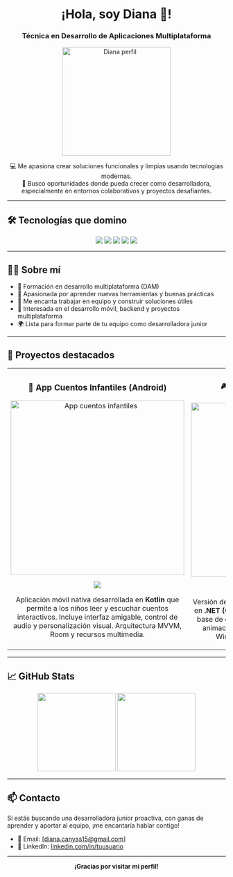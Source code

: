 <div align="center">
  <h1>¡Hola, soy Diana 👋!</h1>
  <h3>Técnica en Desarrollo de Aplicaciones Multiplataforma</h3>
</div>

<p align="center">
  <img src="https://github.com/user-attachments/assets/d079ff0d-eeda-437d-8045-78e468bc5404" alt="Diana perfil" width="250" />
</p>



<div align="center">

💻 Me apasiona crear soluciones funcionales y limpias usando tecnologías modernas.  
🎯 Busco oportunidades donde pueda crecer como desarrolladora, especialmente en entornos colaborativos y proyectos desafiantes.

</div>

---

## 🛠️ Tecnologías que domino

<p align="center">
  <img src="https://img.shields.io/badge/Java-ED8B00?style=for-the-badge&logo=java&logoColor=white" />
  <img src="https://img.shields.io/badge/Kotlin-7F52FF?style=for-the-badge&logo=kotlin&logoColor=white" />
  <img src="https://img.shields.io/badge/Dart-0175C2?style=for-the-badge&logo=dart&logoColor=white" />
  <img src="https://img.shields.io/badge/Python-3776AB?style=for-the-badge&logo=python&logoColor=white" />
  <img src="https://img.shields.io/badge/HTML-E34F26?style=for-the-badge&logo=html5&logoColor=white" />
</p>

---

## 👩‍💻 Sobre mí

- 💼 Formación en desarrollo multiplataforma (DAM)
- 🧠 Apasionada por aprender nuevas herramientas y buenas prácticas
- 🤝 Me encanta trabajar en equipo y construir soluciones útiles
- 📲 Interesada en el desarrollo móvil, backend y proyectos multiplataforma
- 🌍 Lista para formar parte de tu equipo como desarrolladora junior

---

## 🚀 Proyectos destacados

<table>
<tr>

<!-- App de cuentos infantiles -->
<td width="50%">
<h3 align="center">📖 App Cuentos Infantiles (Android)</h3>
<div align="center">
<img src="https://via.placeholder.com/400x200.png?text=Captura+App+Cuentos" width="400" alt="App cuentos infantiles" />
<p>
<a href="https://github.com/TuUsuario/App-Cuentos" target="_blank">
<img src="https://img.shields.io/badge/C%C3%93DIGO-Ver%20en%20GitHub-blue?style=for-the-badge&logo=github&logoColor=white">
</a>
</p>
<p>Aplicación móvil nativa desarrollada en <strong>Kotlin</strong> que permite a los niños leer y escuchar cuentos interactivos.  
Incluye interfaz amigable, control de audio y personalización visual.  
Arquitectura MVVM, Room y recursos multimedia.</p>
</div>
</td>

<!-- Juego Pasapalabra -->
<td width="50%">
<h3 align="center">🎮 Juego Pasapalabra (.NET)</h3>
<div align="center">
<img src="https://via.placeholder.com/400x200.png?text=Captura+Juego+Pasapalabra" width="400" alt="Pasapalabra .NET" />
<p>
<a href="https://github.com/TuUsuario/Pasapalabra" target="_blank">
<img src="https://img.shields.io/badge/C%C3%93DIGO-Ver%20en%20GitHub-green?style=for-the-badge&logo=github&logoColor=white">
</a>
</p>
<p>Versión del popular juego <strong>Pasapalabra</strong> desarrollado en <strong>.NET (C#)</strong>.  
Contiene lógica de juego por rondas, base de datos de preguntas, control de tiempos y animaciones.  
Ideal para practicar lógica, UI en Windows Forms y manejo de eventos.</p>
</div>
</td>

</tr>
</table>

---

## 📈 GitHub Stats

<p align="center">
  <img height="180em" src="https://github-readme-stats.vercel.app/api?username=Dianathecoder&show_icons=true&theme=tokyonight&include_all_commits=true&count_private=true"/>
  <img height="180em" src="https://github-readme-stats.vercel.app/api/top-langs/?username=Dianathecoder&layout=compact&langs_count=8&theme=tokyonight"/>
</p>

---

## 📫 Contacto

Si estás buscando una desarrolladora junior proactiva, con ganas de aprender y aportar al equipo, ¡me encantaría hablar contigo!

- 📧 Email: [diana.canyas15@gmail.com]
- 💼 LinkedIn: [linkedin.com/in/tuusuario](https://www.linkedin.com/in/diana-canyas-016206254/)

---

<p align="center"><strong>¡Gracias por visitar mi perfil!</strong></p>
